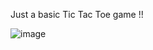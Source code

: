 Just a  basic Tic Tac Toe game !!

![image](https://github.com/user-attachments/assets/896db95e-7d97-4acf-a37d-bc794d9aa02f)
